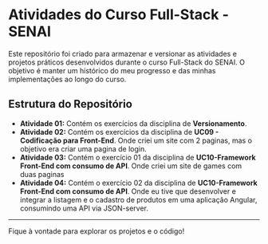 # Atividades do Curso Full-Stack - SENAI

Este repositório foi criado para armazenar e versionar as atividades e projetos práticos desenvolvidos durante o curso Full-Stack do SENAI. O objetivo é manter um histórico do meu progresso e das minhas implementações ao longo do curso.

## Estrutura do Repositório

* **Atividade 01:** Contém os exercícios da disciplina de **Versionamento**.
* **Atividade 02:** Contém os exercícios da disciplina de **UC09 - Codificação para Front-End**.
  Onde criei um site com 2 paginas, mas o objetivo era criar uma pagina de login.
* **Atividade 03:** Contém o exercício 01 da disciplina de **UC10-Framework Front-End com consumo de API**.
  Onde criei um site de games com duas paginas
* **Atividade 04:** Contém o exercício 02 da disciplina de **UC10-Framework Front-End com consumo de API**.
  Onde eu tive que desenvolver e integrar a listagem e o cadastro de produtos em uma aplicação Angular, consumindo uma API via JSON-server.

---

Fique à vontade para explorar os projetos e o código!
